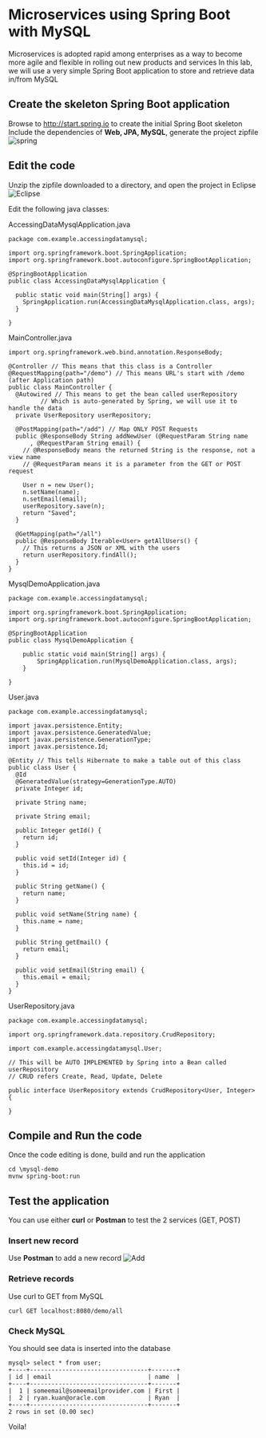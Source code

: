 # Microservices using Spring Boot with MySQL
Microservices is adopted rapid among enterprises as a way to become more agile and flexible in rolling out new products and services
In this lab, we will use a very simple Spring Boot application to store and retrieve data in/from MySQL

## Create the skeleton Spring Boot application
Browse to http://start.spring.io to create the initial Spring Boot skeleton
Include the dependencies of **Web, JPA, MySQL**, generate the project zipfile
![spring](img/SB1.png)

## Edit the code
Unzip the zipfile downloaded to a directory, and open the project in Eclipse
![Eclipse](img/SB4.png)

Edit the following java classes:

AccessingDataMysqlApplication.java
```
package com.example.accessingdatamysql;

import org.springframework.boot.SpringApplication;
import org.springframework.boot.autoconfigure.SpringBootApplication;

@SpringBootApplication
public class AccessingDataMysqlApplication {

  public static void main(String[] args) {
    SpringApplication.run(AccessingDataMysqlApplication.class, args);
  }

}
```

MainController.java
```
import org.springframework.web.bind.annotation.ResponseBody;

@Controller // This means that this class is a Controller
@RequestMapping(path="/demo") // This means URL's start with /demo (after Application path)
public class MainController {
  @Autowired // This means to get the bean called userRepository
         // Which is auto-generated by Spring, we will use it to handle the data
  private UserRepository userRepository;

  @PostMapping(path="/add") // Map ONLY POST Requests
  public @ResponseBody String addNewUser (@RequestParam String name
      , @RequestParam String email) {
    // @ResponseBody means the returned String is the response, not a view name
    // @RequestParam means it is a parameter from the GET or POST request

    User n = new User();
    n.setName(name);
    n.setEmail(email);
    userRepository.save(n);
    return "Saved";
  }

  @GetMapping(path="/all")
  public @ResponseBody Iterable<User> getAllUsers() {
    // This returns a JSON or XML with the users
    return userRepository.findAll();
  }
}
```

MysqlDemoApplication.java
```
package com.example.accessingdatamysql;

import org.springframework.boot.SpringApplication;
import org.springframework.boot.autoconfigure.SpringBootApplication;

@SpringBootApplication
public class MysqlDemoApplication {

	public static void main(String[] args) {
		SpringApplication.run(MysqlDemoApplication.class, args);
	}

}
```

User.java
```
package com.example.accessingdatamysql;

import javax.persistence.Entity;
import javax.persistence.GeneratedValue;
import javax.persistence.GenerationType;
import javax.persistence.Id;

@Entity // This tells Hibernate to make a table out of this class
public class User {
  @Id
  @GeneratedValue(strategy=GenerationType.AUTO)
  private Integer id;

  private String name;

  private String email;

  public Integer getId() {
    return id;
  }

  public void setId(Integer id) {
    this.id = id;
  }

  public String getName() {
    return name;
  }

  public void setName(String name) {
    this.name = name;
  }

  public String getEmail() {
    return email;
  }

  public void setEmail(String email) {
    this.email = email;
  }
}
```

UserRepository.java
```
package com.example.accessingdatamysql;

import org.springframework.data.repository.CrudRepository;

import com.example.accessingdatamysql.User;

// This will be AUTO IMPLEMENTED by Spring into a Bean called userRepository
// CRUD refers Create, Read, Update, Delete

public interface UserRepository extends CrudRepository<User, Integer> {

}
```

## Compile and Run the code
Once the code editing is done, build and run the application

```
cd \mysql-demo
mvnw spring-boot:run
```

## Test the application
You can use either **curl** or **Postman** to test the 2 services (GET, POST)

### Insert new record
Use **Postman** to add a new record
![Add](img/SB2.png)

### Retrieve records
Use curl to GET from MySQL
```
curl GET localhost:8080/demo/all
```
### Check MySQL
You should see data is inserted into the database

```
mysql> select * from user;
+----+---------------------------------+-------+
| id | email                           | name  |
+----+---------------------------------+-------+
|  1 | someemail@someemailprovider.com | First |
|  2 | ryan.kuan@oracle.com            | Ryan  |
+----+---------------------------------+-------+
2 rows in set (0.00 sec)
```

Voila!
